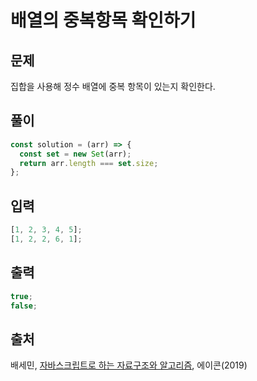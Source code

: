 # 배열의 중복항목 확인하기

## 문제

집합을 사용해 정수 배열에 중복 항목이 있는지 확인한다.

## 풀이

```javascript
const solution = (arr) => {
  const set = new Set(arr);
  return arr.length === set.size;
};
```

## 입력

```javascript
[1, 2, 3, 4, 5];
[1, 2, 2, 6, 1];
```

## 출력

```javascript
true;
false;
```

## 출처

배세민, [자바스크립트로 하는 자료구조와 알고리즘](http://seoji.nl.go.kr/landingPage?isbn=9791161753447), 에이콘(2019)
